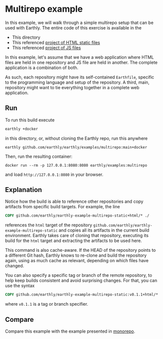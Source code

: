 # Multirepo example

In this example, we will walk through a simple multirepo setup that can be used with Earthly. The entire code of this exercise is available in the

* This directory
* This referenced [project of HTML static files](https://github.com/earthly/earthly-example-multirepo-static)
* This referenced [project of JS files](https://github.com/earthly/earthly-example-multirepo-js)

In this example, let's assume that we have a web application where HTML files are held in one repository and JS file are held in another. The complete application is a combination of both.

As such, each repository might have its self-contained `Earthfile`, specific to the programming language and setup of the repository. A third, main, repository might want to tie everything together in a complete web application.

## Run

To run this build execute

```bash
earthly +docker
```

in this directory, or, without cloning the Earthly repo, run this anywhere

```
earthly github.com/earthly/earthly/examples/multirepo:main+docker
```

Then, run the resulting container:

```
docker run --rm -p 127.0.0.1:8080:8080 earthly/examples:multirepo
```

and load `http://127.0.0.1:8080` in your browser.

## Explanation

Notice how the build is able to reference other repositories and copy artifacts from specific build targets. For example, the line

```Dockerfile
COPY github.com/earthly/earthly-example-multirepo-static+html/* ./
```

references the `html` target of the repository `github.com/earthly/earthly-example-multirepo-static` and copies all its artifacts in the current build environment. Earthly takes care of cloning that repository, executing its build for the `html` target and extracting the artifacts to be used here.

This command is also cache-aware. If the HEAD of the repository points to a different Git hash, Earthly knows to re-clone and build the repository again, using as much cache as relevant, depending on which files have changed.

You can also specify a specific tag or branch of the remote repository, to help keep builds consistent and avoid surprising changes. For that, you can use the syntax

```Dockerfile
COPY github.com/earthly/earthly-example-multirepo-static:v0.1.1+html/* ./
```

where `v0.1.1` is a tag or branch specifier.

## Compare

Compare this example with the example presented in [monorepo](../monorepo).

